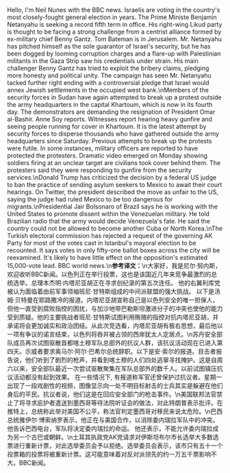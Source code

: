 Hello, I'm Neil Nunes with the BBC news. Israelis are voting in the country's most closely-fought general election in years. The Prime Ministe Benjamin Netanyahu is seeking a record fifth term in office. His right-wing Likud party is thought to be facing a strong challenge from a centrist alliance formed by ex-military chief Benny Gantz. Tom Bateman is in Jerusalem. Mr. Netanyahu has pitched himself as the sole guarantor of Israel's security, but he has been dogged by looming corruption charges and a flare-up with Palestinian militants in the Gaza Strip saw his credentials under strain. His main challenger Benny Gantz has tried to exploit the bribery claims, pledging more honesty and political unity. The campaign has seen Mr. Netanyahu tacked further right ending with a controversial pledge that Israel would annex Jewish settlements in the occupied west bank.\nMembers of the security forces in Sudan have again attempted to break up a protest outside the army headquarters in the capital Khartoum, which is now in its fourth day. The demonstrators are demanding the resignation of President Omar al-Bashir. Anne Soy reports. Witnesses report hearing heavy gunfire and seeing people running for cover in Khartoum. It is the latest attempt by security forces to disperse thousands who have gathered outside the army headquarters since Saturday. Previous attempts to break up the protests were futile. In some instances, military officers are reported to have protected the protesters. Dramatic video emerged on Monday showing soldiers firing at an unclear target are civilians took cover behind them. The protesters said they were responding to gunfire from the security services.\nDonald Trump has criticized the decision by a federal US judge to ban the practice of sending asylum seekers to Mexico to await their court hearings. On Twitter, the president described the move as unfair to the US, saying the judge had ruled Mexico to be too dangerous for migrants.\nPresidential Jair Bolsonaro of Brazil says he is working with the United States to promote dissent within the Venezuelan military. He told Brazilian radio that the army would decide Venezuela's fate. He said the country could not be allowed to become another Cuba or North Korea.\nThe Turkish electoral commission has rejected a request of the governing AK Party for most of the votes cast in Istanbul's mayoral election to be recounted. It says votes in only fifty-one ballot boxes across the city will be reexamined. It's likely to have little effect on the opposition's estimated 15,000-vote lead. BBC world news.\n**参考译文：**\n大家好，我是尼尔·努内斯，欢迎收听BBC新闻。以色列正在举行投票，这也是该国近几年来竞争最激烈的总统选举。总理本杰明·内塔尼亚胡正在寻求创纪录的第五次连任。 他的右翼利库党被认为面临着由前军事领袖班尼·甘特斯组成的中间派联盟的强大挑战。 以下是汤姆·贝特曼在耶路撒冷的报道。内塔尼亚胡宣称自己是以色列安全的唯一担保人，但他一直受到腐败指控的困扰，与加沙地带巴勒斯坦激进分子的冲突也使他的能力受到质疑。他的主要挑战者班尼·甘特斯试图利用贿赂的指控对抗内塔尼亚胡，并承诺将会更加诚实和政治团结。从此次竞选看，内塔尼亚胡有极右思想，最后他以一项有争议的诺言结束，以色列将吞并被占领的西岸犹太人定居点。\n苏丹安全部队成员再次试图驱散首都喀土穆军队总部外的抗议人群，该抗议活动现在已进入第四天。示威者要求奥马尔·阿尔·巴希尔总统辞职。以下是安·索尔的报道。目击者报告说，他们听到了剧烈的枪声，并看到喀土穆的人们四处逃窜寻找掩护。这是自周六以来，安全部队最近一次尝试驱散聚集在军队总部外的数千人。以前试图镇压抗议活动都没有起到效果。 在一些情况下, 有报道称军官还曾保护过抗议者。星期一出现了一段戏剧性的视频，图像显示向一处不明目标射击的士兵其实是躲避在他们身后的平民。抗议者说，他们这是在回应安全部门的枪击事件。\n美国联邦法官禁止了将寻求庇护者遣送到墨西哥等待法院听证会的做法，对此特朗普表示批评。在推特上，总统称此举对美国不公平，称法官判定墨西哥对移民来说太危险。\n巴西总统雅伊尔·博索纳罗表示，他正在与美国合作，以消除委内瑞拉军队中的冲突。他告诉巴西电台，军队将决定委内瑞拉的命运。 他还表示，不能允许委内瑞拉成为另一个古巴或朝鲜。\n土耳其执政党AK党请求对伊斯坦布尔市长选举大多数选票进行重新计票，对此选举委员会予以拒绝。选举委员会表示，该市只有五十一个投票箱的投票将被重新计票。这可能意味着对反对派领先的约一万五千票影响不大。BBC新闻。
        